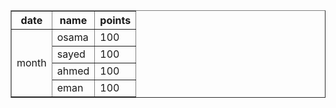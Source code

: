 <!DOCTYPE html>
<html>
  <head>
    <meta charset="UTF-8/>
    <meta name="describtion" content="table"/>
  </head>
  <body>
    <table width="50%" border="1" cellpadding="25" cellspacing="0">
      <tr>
        <th>date </th>
        <th>name </th>
        <th>points </th>
      </tr>
      <tr>
        <td rowspan="4">month</td>
        <td>osama</td>
        <td>100</td>
      </tr>
      <tr>
        <td>sayed</td>
        <td>100</td>
      </tr>
      <tr>
        <td>ahmed</td>
        <td>100</td>
      </tr>
      <tr>
        <td>eman</td>
        <td>100</td>
      </tr>        
      </tbody>
    </table>
      
  </body>
</html>
